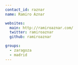 ```yaml
---
contact_id: raznar
name: Ramiro Aznar

websites:
  main: http://ramiroaznar.com/
  twitter: ramiroaznar
  github: ramiroaznar

groups:
  - zaragoza
  - madrid
---
```

